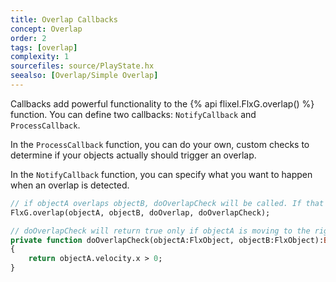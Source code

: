 ```yaml
---
title: Overlap Callbacks
concept: Overlap
order: 2
tags: [overlap]
complexity: 1
sourcefiles: source/PlayState.hx
seealso: [Overlap/Simple Overlap]
---
```

Callbacks add powerful functionality to the {% api flixel.FlxG.overlap() %} function. You can define two callbacks: `NotifyCallback` and `ProcessCallback`.

In the `ProcessCallback` function, you can do your own, custom checks to determine if your objects actually should trigger an overlap.

In the `NotifyCallback` function, you can specify what you want to happen when an overlap is detected.

```haxe
// if objectA overlaps objectB, doOverlapCheck will be called. If that returns true, then doOverlap will be called
FlxG.overlap(objectA, objectB, doOverlap, doOverlapCheck);

// doOverlapCheck will return true only if objectA is moving to the right when an overlap is detected
private function doOverlapCheck(objectA:FlxObject, objectB:FlxObject):Bool
{
	return objectA.velocity.x > 0;
}
```
